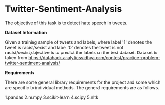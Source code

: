 # Twitter-Sentiment-Analysis
The objective of this task is to detect hate speech in tweets. 

**Dataset Information**

Given a training sample of tweets and labels, where label '1' denotes the tweet is racist/sexist and label '0' denotes the tweet is not racist/sexist,objective is to predict the labels on the test dataset.
Dataset is taken from https://datahack.analyticsvidhya.com/contest/practice-problem-twitter-sentiment-analysis/

**Requirements**

There are some general library requirements for the project and some which are specific to individual methods. The general requirements are as follows.

1.pandas
2.numpy
3.scikit-learn
4.scipy
5.nltk
